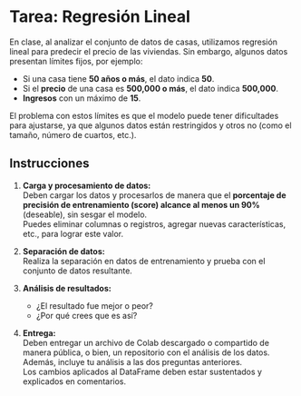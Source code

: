 # Tarea: Regresión Lineal

En clase, al analizar el conjunto de datos de casas, utilizamos regresión lineal para predecir el precio de las viviendas. Sin embargo, algunos datos presentan límites fijos, por ejemplo:

- Si una casa tiene **50 años o más**, el dato indica **50**.
- Si el **precio** de una casa es **500,000 o más**, el dato indica **500,000**.
- **Ingresos** con un máximo de **15**.

El problema con estos límites es que el modelo puede tener dificultades para ajustarse, ya que algunos datos están restringidos y otros no (como el tamaño, número de cuartos, etc.).

## Instrucciones

1. **Carga y procesamiento de datos:**  
    Deben cargar los datos y procesarlos de manera que el **porcentaje de precisión de entrenamiento (score) alcance al menos un 90%** (deseable), sin sesgar el modelo.  
    Puedes eliminar columnas o registros, agregar nuevas características, etc., para lograr este valor.

2. **Separación de datos:**  
    Realiza la separación en datos de entrenamiento y prueba con el conjunto de datos resultante.

3. **Análisis de resultados:**  
    - ¿El resultado fue mejor o peor?
    - ¿Por qué crees que es así?

4. **Entrega:**  
    Deben entregar un archivo de Colab descargado o compartido de manera pública, o bien, un repositorio con el análisis de los datos.  
    Además, incluye tu análisis a las dos preguntas anteriores.  
    Los cambios aplicados al DataFrame deben estar sustentados y explicados en comentarios.
